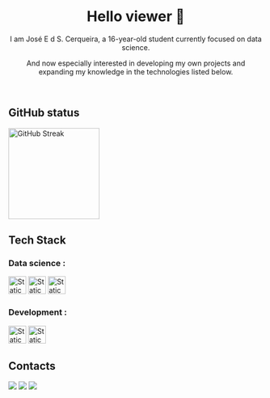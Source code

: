 <h1 style align="center"> Hello viewer 👋</h1>
<p style align="center"> I am José E d S. Cerqueira, a 16-year-old student currently focused on data science.</p>
<p style align="center"> And now especially interested in developing my own projects and expanding my knowledge in the technologies listed below.</p>
<br>
</div>

## GitHub status
<div>
<img height="180px"src="https://streak-stats.demolab.com?user=Josees0&theme=github-dark-blue&border_radius=5&locale=pt_BR&mode=weekly" alt="GitHub Streak" />

## Tech Stack
### Data science :
<img height="35px" alt="Static Badge" src="https://img.shields.io/badge/Python-%23144e7f?style=for-the-badge&logo=python&logoColor=yellow"> <img height="35px" alt="Static Badge" src="https://img.shields.io/badge/R-%23424445?style=for-the-badge&logo=r&logoColor=%23276DC3"> <img height="35px" alt="Static Badge" src="https://img.shields.io/badge/Jupyter-%23F37626?style=for-the-badge&logo=jupyter&logoColor=white">
### Development :
<img height="35px" alt="Static Badge" src="https://img.shields.io/badge/JavaScript-%23F7DF1E?style=for-the-badge&logo=javascript&logoColor=black"> <img height="35px" alt="Static Badge" src="https://img.shields.io/badge/Rasperry-%23A22846?style=for-the-badge&logo=raspberrypi&logoColor=green">

## Contacts

<a href="mailto:jeducerqueira09@gmail.com"><img src="https://img.shields.io/badge/Gmail-D14836?style=for-the-badge&logo=gmail&logoColor=white" /></a> <a href="https://wa.me/43991611718" target="_blank"><img src="https://img.shields.io/badge/WhatsApp-25D366?style=for-the-badge&logo=whatsapp&logoColor=white" /></a> <img src="https://dcbadge.limes.pink/api/shield/859767256561090600" />
